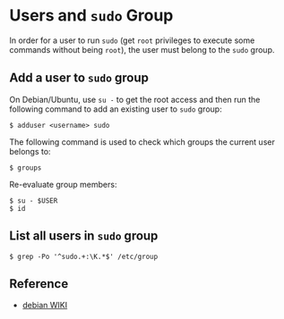 # Users and `sudo` Group

In order for a user to run `sudo` (get `root` privileges to execute some commands without being `root`), the user must belong to the `sudo` group. 

## Add a user to `sudo` group

On Debian/Ubuntu, use `su -` to get the root access and then run the following command to add an existing user to `sudo` group:
 
```console
$ adduser <username> sudo
```

The following command is used to check which groups the current user belongs to:

```console
$ groups
```

Re-evaluate group members:

```console
$ su - $USER
$ id
```

## List all users in `sudo` group

```console
$ grep -Po '^sudo.+:\K.*$' /etc/group
```

## Reference

* [debian WIKI](https://wiki.debian.org/sudo)
